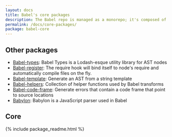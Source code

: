 ```yaml
---
layout: docs
title: Babel's core packages
description: The Babel repo is managed as a monorepo; it's composed of many npm packages
permalink: /docs/core-packages/
package: babel-core
---
```


## Other packages

* [Babel-types](z_babel-types.md): Babel Types is a Lodash-esque utility library for AST nodes
* [Babel-register](z_babel-register.md): The require hook will bind itself to node's require and automatically compile files on the fly.
* [Babel-template](z_babel-template.md): Generate an AST from a string template
* [Babel-helpers](z_babel-helpers.md): Collection of helper functions used by Babel transforms
* [Babel-code-frame](z_babel-code-frame.md): Generate errors that contain a code frame that point to source locations
* [Babylon](z_babylon.md): Babylon is a JavaScript parser used in Babel

## Core

{% include package_readme.html %}
